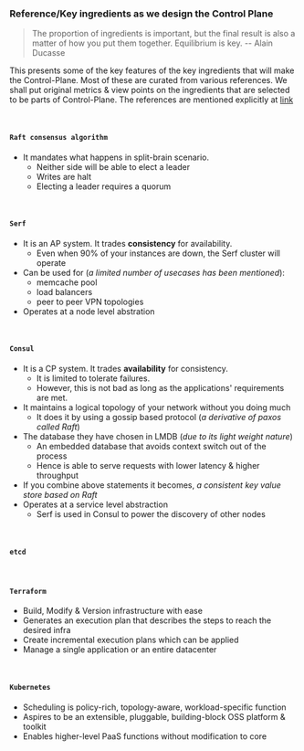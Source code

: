 ### Reference/Key ingredients as we design the Control Plane

> The proportion of ingredients is important, but the final result is also a matter of how 
you put them together. Equilibrium is key. 
-- Alain Ducasse

This presents some of the key features of the key ingredients that will make the Control-Plane. 
Most of these are curated from various references. We shall put original metrics & view points 
on the ingredients that are selected to be parts of Control-Plane. The references are mentioned
explicitly at [link](https://github.com/openebs/Control-Plane/blob/master/Reference-Articles.md)

<br />

#### `Raft consensus algorithm`

- It mandates what happens in split-brain scenario.
  - Neither side will be able to elect a leader
  - Writes are halt
  - Electing a leader requires a quorum

<br />

#### `Serf`

- It is an AP system. It trades **consistency** for availability.
  - Even when 90% of your instances are down, the Serf cluster will operate
- Can be used for (*a limited number of usecases has been mentioned*):
  - memcache pool
  - load balancers
  - peer to peer VPN topologies
- Operates at a node level abstration

<br />

#### `Consul`

- It is a CP system. It trades **availability** for consistency.
  - It is limited to tolerate failures.
  - However, this is not bad as long as the applications' requirements are met.
- It maintains a logical topology of your network without you doing much
  - It does it by using a gossip based protocol (*a derivative of paxos called Raft*)
- The database they have chosen in LMDB (*due to its light weight nature*)
  - An embedded database that avoids context switch out of the process
  - Hence is able to serve requests with lower latency & higher throughput
 - If you combine above statements it becomes, *a consistent key value store based on Raft*
- Operates at a service level abstraction
  - Serf is used in Consul to power the discovery of other nodes

<br />

#### `etcd`


<br />

#### `Terraform`

- Build, Modify & Version infrastructure with ease
- Generates an execution plan that describes the steps to reach the desired infra
- Create incremental execution plans which can be applied
- Manage a single application or an entire datacenter

<br />

#### `Kubernetes`

- Scheduling is policy-rich, topology-aware, workload-specific function
- Aspires to be an extensible, pluggable, building-block OSS platform & toolkit
- Enables higher-level PaaS functions without modification to core
